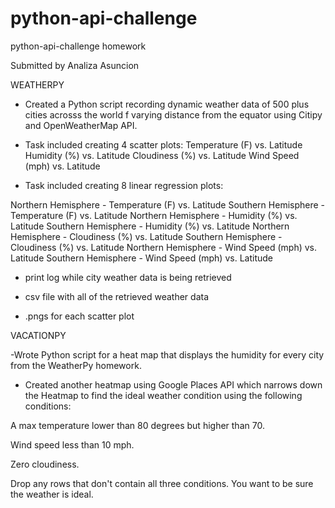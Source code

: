 # python-api-challenge
python-api-challenge homework

Submitted by Analiza Asuncion

WEATHERPY

- Created a Python script recording dynamic weather data of 500 plus cities acrosss the world f varying distance from the equator using Citipy and OpenWeatherMap API.

- Task included creating 4 scatter plots:
Temperature (F) vs. Latitude
Humidity (%) vs. Latitude
Cloudiness (%) vs. Latitude
Wind Speed (mph) vs. Latitude

- Task included creating 8 linear regression plots:

Northern Hemisphere - Temperature (F) vs. Latitude
Southern Hemisphere - Temperature (F) vs. Latitude
Northern Hemisphere - Humidity (%) vs. Latitude
Southern Hemisphere - Humidity (%) vs. Latitude
Northern Hemisphere - Cloudiness (%) vs. Latitude
Southern Hemisphere - Cloudiness (%) vs. Latitude
Northern Hemisphere - Wind Speed (mph) vs. Latitude
Southern Hemisphere - Wind Speed (mph) vs. Latitude

- print log while city weather data is being retrieved

- csv file with all of the retrieved weather data
- .pngs for each scatter plot 

VACATIONPY  
  
-Wrote Python script for  a heat map that displays the humidity for every city from the WeatherPy homework.

- Created another heatmap using Google Places API which narrows down the Heatmap to find the ideal weather condition using the following conditions:

A max temperature lower than 80 degrees but higher than 70.

Wind speed less than 10 mph.

Zero cloudiness.

Drop any rows that don't contain all three conditions. You want to be sure the weather is ideal.
    
    
